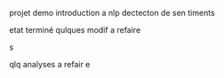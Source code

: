 projet demo introduction a nlp dectecton de sen timents 



etat terminé qulques modif a refaire 

s


qlq analyses a refair e